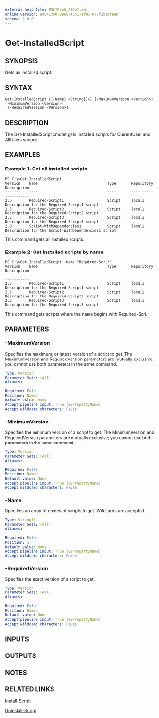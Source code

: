 ```yaml
---
external help file: PSITPro5_PSGet.xml
online version: ad041750-9866-43b1-af85-077f2b2efae0
schema: 2.0.0
---
```


# Get-InstalledScript
## SYNOPSIS
Gets an installed script.

## SYNTAX

```
Get-InstalledScript [[-Name] <String[]>] [-MaximumVersion <Version>] [-MinimumVersion <Version>]
 [-RequiredVersion <Version>]
```

## DESCRIPTION
The Get-InstalledScript cmdlet gets installed scripts for CurrentUser and AllUsers scopes.

## EXAMPLES

### Example 1: Get all installed scripts
```
PS C:\>Get-InstalledScript
Version    Name                                Type       Repository           Description
-------    ----                                ----       ----------           -----------
2.5        Required-Script1                    Script     local1               Description for the Required-Script1 script
2.5        Required-Script2                    Script     local1               Description for the Required-Script2 script
2.5        Required-Script3                    Script     local1               Description for the Required-Script3 script
2.0        Script-WithDependencies1            Script     local1               Description for the Script-WithDependencies1 script
```

This command gets all installed scripts.

### Example 2: Get installed scripts by name
```
PS C:\>Get-InstalledScript -Name "Required-Scri*" 
Version    Name                                Type       Repository           Description
-------    ----                                ----       ----------           -----------
2.5        Required-Script1                    Script     local1               Description for the Required-Script1 script
2.5        Required-Script2                    Script     local1               Description for the Required-Script2 script
2.5        Required-Script3                    Script     local1               Description for the Required-Script3 script
```

This command gets scripts where the name begins with Required-Scri.

## PARAMETERS

### -MaximumVersion
Specifies the maximum, or latest, version of a script to get.
The MaximumVersion and RequiredVersion parameters are mutually exclusive; you cannot use both parameters in the same command.

```yaml
Type: Version
Parameter Sets: (All)
Aliases: 

Required: False
Position: Named
Default value: None
Accept pipeline input: True (ByPropertyName)
Accept wildcard characters: False
```

### -MinimumVersion
Specifies the minimum version of a script to get.
The MinimumVersion and RequiredVersion parameters are mutually exclusive; you cannot use both parameters in the same command.

```yaml
Type: Version
Parameter Sets: (All)
Aliases: 

Required: False
Position: Named
Default value: None
Accept pipeline input: True (ByPropertyName)
Accept wildcard characters: False
```

### -Name
Specifies an array of names of scripts to get.
Wildcards are accepted.

```yaml
Type: String[]
Parameter Sets: (All)
Aliases: 

Required: False
Position: 1
Default value: None
Accept pipeline input: True (ByPropertyName)
Accept wildcard characters: False
```

### -RequiredVersion
Specifies the exact version of a script to get.

```yaml
Type: Version
Parameter Sets: (All)
Aliases: 

Required: False
Position: Named
Default value: None
Accept pipeline input: True (ByPropertyName)
Accept wildcard characters: False
```

## INPUTS

## OUTPUTS

## NOTES

## RELATED LINKS

[Install-Script](ad041750-9866-43b1-af85-077f2b2efae0)

[Uninstall-Script](22014a04-4bf6-4d13-98cd-7717567da987)

